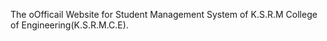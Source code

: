 The oOfficail Website for Student Management System of K.S.R.M College of Engineering(K.S.R.M.C.E).

